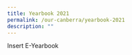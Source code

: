 ```yaml
---
title: Yearbook 2021
permalink: /our-canberra/yearbook-2021
description: ""
---
```


Insert E-Yearbook